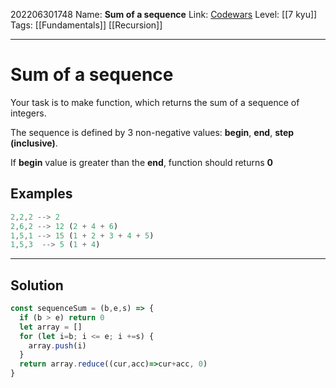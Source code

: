 202206301748
Name: **Sum of a sequence**
Link: [Codewars](https://www.codewars.com/kata/586f6741c66d18c22800010a)
Level:  [[7 kyu]]
Tags: [[Fundamentals]] [[Recursion]]

---

# Sum of a sequence

Your task is to make function, which returns the sum of a sequence of integers.

The sequence is defined by 3 non-negative values: **begin**, **end**, **step (inclusive)**.

If **begin** value is greater than the **end**, function should returns **0**

## Examples

``` javascript
2,2,2 --> 2
2,6,2 --> 12 (2 + 4 + 6)
1,5,1 --> 15 (1 + 2 + 3 + 4 + 5)
1,5,3  --> 5 (1 + 4)
```

---

## Solution

``` javascript
const sequenceSum = (b,e,s) => {
  if (b > e) return 0
  let array = []
  for (let i=b; i <= e; i +=s) {
    array.push(i)
  }
  return array.reduce((cur,acc)=>cur+acc, 0)
}
```